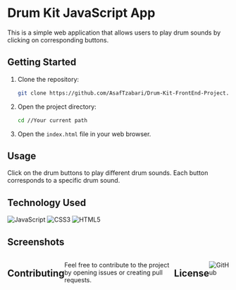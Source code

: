 
# Drum Kit JavaScript App

This is a simple web application that allows users to play drum sounds by clicking on corresponding buttons.

## Getting Started

1. Clone the repository:

   ```bash
   git clone https://github.com/AsafTzabari/Drum-Kit-FrontEnd-Project.git
   ```

2. Open the project directory:

   ```bash
   cd //Your current path 
   ```

3. Open the `index.html` file in your web browser.

## Usage

Click on the drum buttons to play different drum sounds. Each button corresponds to a specific drum sound.

## Technology Used
<div>
  <img src='https://img.shields.io/badge/JavaScript-323330?style=for-the-badge&logo=javascript&logoColor=F7DF1E' alt='JavaScript'/>
  <img src='https://img.shields.io/badge/CSS3-1572B6?style=for-the-badge&logo=css3&logoColor=white' alt='CSS3'/>
  <img src='https://img.shields.io/badge/HTML5-E34F26?style=for-the-badge&logo=html5&logoColor=white' alt='HTML5'/>
</div>

## Screenshots
<div style="display: flex; justify-content: space-between;">
    <div style="flex: 1; text-align: center;">
        <img src="./images/screenshot.png" width="300" alt="Screenshot 1">
</div>

## Contributing

Feel free to contribute to the project by opening issues or creating pull requests. 

## License

![GitHub](https://img.shields.io/github/license/ItsAlexanderPopov/Simon-game)








